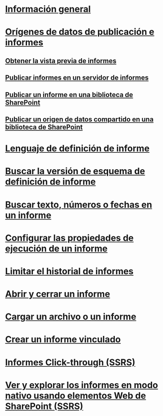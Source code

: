 # [Información general](reporting-services-reports-ssrs.md)  
# [Orígenes de datos de publicación e informes](publishing-data-sources-and-reports.md)  
## [Obtener la vista previa de informes](previewing-reports.md)  
## [Publicar informes en un servidor de informes](publishing-reports-to-a-report-server.md)  
## [Publicar un informe en una biblioteca de SharePoint](publish-a-report-to-a-sharepoint-library.md)  
## [Publicar un origen de datos compartido en una biblioteca de SharePoint](publish-a-shared-data-source-to-a-sharepoint-library.md)  
# [Lenguaje de definición de informe](report-definition-language-ssrs.md)  
# [Buscar la versión de esquema de definición de informe](find-the-report-definition-schema-version-ssrs.md)  
# [Buscar texto, números o fechas en un informe](find-text-numbers-or-dates-in-a-report.md)  
# [Configurar las propiedades de ejecución de un informe](configure-execution-properties-for-a-report-report-manager.md)  
# [Limitar el historial de informes](limit-report-history-report-manager.md)  
# [Abrir y cerrar un informe](open-and-close-a-report-report-manager.md)  
# [Cargar un archivo o un informe](upload-a-file-or-report-report-manager.md)  
# [Crear un informe vinculado](create-a-linked-report.md)  
# [Informes Click-through (SSRS)](clickthrough-reports-ssrs.md)  
# [Ver y explorar los informes en modo nativo usando elementos Web de SharePoint (SSRS)](view-and-explore-native-mode-reports-using-sharepoint-web-parts-ssrs.md)  
